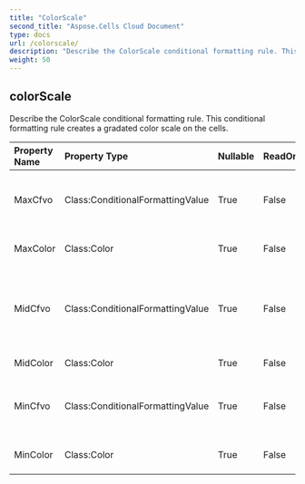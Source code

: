 ```yaml
---
title: "ColorScale"
second_title: "Aspose.Cells Cloud Document"
type: docs
url: /colorscale/
description: "Describe the ColorScale conditional formatting rule. This conditional formatting   rule creates a gradated color scale on the cells.            "
weight: 50
---
```


## **colorScale**

Describe the ColorScale conditional formatting rule. This conditional formatting   rule creates a gradated color scale on the cells.             

| Property Name | Property Type | Nullable |  ReadOnly | DefaultValue | Description | 
| :- | :- | :- |:- |  :- | :- |
| MaxCfvo | Class:ConditionalFormattingValue | True |  False |  | Get or set this ColorScale's max value object.            Cannot set null or CFValueObject with type FormatConditionValueType.Min to it.  |  
| MaxColor | Class:Color | True |  False |  | Get or set the gradient color for the maximum value in the range.  |  
| MidCfvo | Class:ConditionalFormattingValue | True |  False |  | Get or set this ColorScale's mid value object.            Cannot set CFValueObject with type FormatConditionValueType.Max or FormatConditionValueType.Min to it.  |  
| MidColor | Class:Color | True |  False |  | Get or set the gradient color for the middle value in the range.  |  
| MinCfvo | Class:ConditionalFormattingValue | True |  False |  | Get or set this ColorScale's min value object.            Cannot set null or CFValueObject with type FormatConditionValueType.Max to it.  |  
| MinColor | Class:Color | True |  False |  | Get or set the gradient color for the minimum value in the range.  |  

